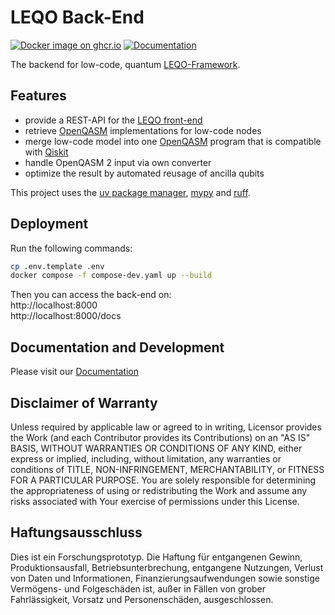 # LEQO Back-End

[![Docker image on ghcr.io](https://img.shields.io/badge/Docker-GitHub%20Container%20Registry-green?style=flat&logo=docker&logoColor=%23fff)](https://github.com/LEQO-Framework/leqo-backend/pkgs/container/leqo-backend)
[![Documentation](https://img.shields.io/badge/docs-live-green?style=flat&logo=read-the-docs&logoColor=white)](https://leqo-framework.github.io/leqo-backend/)

The backend for low-code, quantum [LEQO-Framework](https://github.com/LEQO-Framework).

## Features

- provide a REST-API for the [LEQO front-end](https://github.com/LEQO-Framework/low-code-modeler)
- retrieve [OpenQASM](https://openqasm.com/) implementations for low-code nodes
- merge low-code model into one [OpenQASM](https://openqasm.com/) program that is compatible with [Qiskit](https://github.com/Qiskit/qiskit)
- handle OpenQASM 2 input via own converter
- optimize the result by automated reusage of ancilla qubits

This project uses the [uv package manager](https://docs.astral.sh/uv/#getting-started), [mypy](https://mypy.readthedocs.io/en/stable/getting_started.html) and [ruff](https://docs.astral.sh/ruff/).

## Deployment

Run the following commands:

```bash
cp .env.template .env
docker compose -f compose-dev.yaml up --build
```

Then you can access the back-end on:  
http://localhost:8000  
http://localhost:8000/docs

## Documentation and Development

Please visit our [Documentation](https://leqo-framework.github.io/leqo-backend/)

## Disclaimer of Warranty

Unless required by applicable law or agreed to in writing, Licensor provides the Work (and each Contributor provides its
Contributions) on an "AS IS" BASIS, WITHOUT WARRANTIES OR CONDITIONS OF ANY KIND, either express or implied, including,
without limitation, any warranties or conditions of TITLE, NON-INFRINGEMENT, MERCHANTABILITY, or FITNESS FOR A
PARTICULAR PURPOSE. You are solely responsible for determining the appropriateness of using or redistributing the Work
and assume any risks associated with Your exercise of permissions under this License.

## Haftungsausschluss

Dies ist ein Forschungsprototyp. Die Haftung für entgangenen Gewinn, Produktionsausfall, Betriebsunterbrechung,
entgangene Nutzungen, Verlust von Daten und Informationen, Finanzierungsaufwendungen sowie sonstige Vermögens- und
Folgeschäden ist, außer in Fällen von grober Fahrlässigkeit, Vorsatz und Personenschäden, ausgeschlossen.

